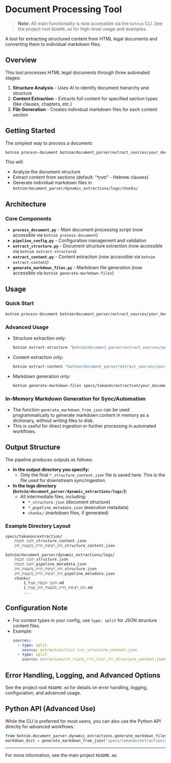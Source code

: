 # Document Processing Tool

> **Note:** All main functionality is now accessible via the `botnim` CLI. See the project root `README.md` for high-level usage and examples.

A tool for extracting structured content from HTML legal documents and converting them to individual markdown files.

## Overview

This tool processes HTML legal documents through three automated stages:

1. **Structure Analysis** - Uses AI to identify document hierarchy and structure
2. **Content Extraction** - Extracts full content for specified section types (like clauses, chapters, etc.)
3. **File Generation** - Creates individual markdown files for each content section

## Getting Started

The simplest way to process a document:

```bash
botnim process-document botnim/document_parser/extract_sources/your_document.html specs/takanon/extraction/ --generate-markdown
```

This will:
- Analyze the document structure
- Extract content from sections (default: "סעיף" - Hebrew clauses)
- Generate individual markdown files in `botnim/document_parser/dynamic_extractions/logs/chunks/`

## Architecture

### Core Components

- **`process_document.py`** - Main document processing script (now accessible via `botnim process-document`)
- **`pipeline_config.py`** - Configuration management and validation
- **`extract_structure.py`** - Document structure extraction (now accessible via `botnim extract-structure`)
- **`extract_content.py`** - Content extraction (now accessible via `botnim extract-content`)
- **`generate_markdown_files.py`** - Markdown file generation (now accessible via `botnim generate-markdown-files`)

## Usage

### Quick Start

```bash
botnim process-document botnim/document_parser/extract_sources/your_document.html specs/takanon/extraction/ --generate-markdown
```

### Advanced Usage

- Structure extraction only:
  ```bash
  botnim extract-structure "botnim/document_parser/extract_sources/your_document.html" "botnim/document_parser/dynamic_extractions/logs/your_document_structure.json"
  ```
- Content extraction only:
  ```bash
  botnim extract-content "botnim/document_parser/extract_sources/your_document.html" "botnim/document_parser/dynamic_extractions/logs/your_document_structure.json" "סעיף" --output specs/takanon/extraction/your_document_structure_content.json
  ```
- Markdown generation only:
  ```bash
  botnim generate-markdown-files specs/takanon/extraction/your_document_structure_content.json --write-files --output-dir botnim/document_parser/dynamic_extractions/logs/chunks/
  ```

### In-Memory Markdown Generation for Sync/Automation

- The function `generate_markdown_from_json` can be used programmatically to generate markdown content in memory as a dictionary, without writing files to disk.
- This is useful for direct ingestion or further processing in automated workflows.

## Output Structure

The pipeline produces outputs as follows:

- **In the output directory you specify:**
  - Only the final `*_structure_content.json` file is saved here. This is the file used for downstream sync/ingestion.
- **In the logs directory (`botnim/document_parser/dynamic_extractions/logs/`):**
  - All intermediate files, including:
    - `*_structure.json` (document structure)
    - `*_pipeline_metadata.json` (execution metadata)
    - `chunks/` (markdown files, if generated)

### Example Directory Layout

```
specs/takanon/extraction/
    תקנון הכנסת_structure_content.json
    חוק_רציפות_הדיון_בהצעות_חוק_structure_content.json

botnim/document_parser/dynamic_extractions/logs/
    תקנון הכנסת_structure.json
    תקנון הכנסת_pipeline_metadata.json
    חוק_רציפות_הדיון_בהצעות_חוק_structure.json
    חוק_רציפות_הדיון_בהצעות_חוק_pipeline_metadata.json
    chunks/
        תקנון הכנסת_סעיף_1.md
        חוק_רציפות_הדיון_בהצעות_חוק_סעיף_1.md
        ...
```

## Configuration Note

- For context types in your config, use `type: split` for JSON structure content files.
- Example:
  ```yaml
  sources:
    - type: split
      source: extraction/תקנון הכנסת_structure_content.json
    - type: split
      source: extraction/חוק_רציפות_הדיון_בהצעות_חוק_structure_content.json
  ```

## Error Handling, Logging, and Advanced Options

See the project root `README.md` for details on error handling, logging, configuration, and advanced usage.

## Python API (Advanced Use)

While the CLI is preferred for most users, you can also use the Python API directly for advanced workflows:

```python
from botnim.document_parser.dynamic_extractions.generate_markdown_files import generate_markdown_from_json
markdown_dict = generate_markdown_from_json("specs/takanon/extraction/your_document_structure_content.json")
```

---

For more information, see the main project `README.md`.


